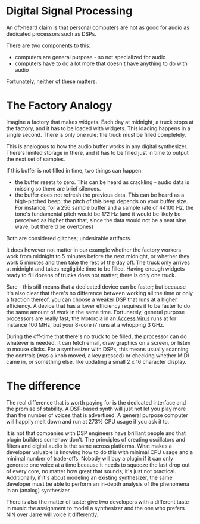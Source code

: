 # Digital Signal Processing

An oft-heard claim is that personal computers are not as good for audio as dedicated processors such as DSPs.

There are two components to this:

- computers are general purpose - so not specialized for audio
- computers have to do a lot more that doesn't have anything to do with audio

Fortunately, neither of these matters.

# The Factory Analogy

Imagine a factory that makes widgets. Each day at midnight, a truck stops at the factory, and it has to be loaded with widgets. This loading happens in a single second. There is only one rule: the truck must be filled completely.

This is analogous to how the audio buffer works in any digital synthesizer. There's limited storage in there, and it has to be filled just in time to output the next set of samples.

If this buffer is not filled in time, two things can happen:

- the buffer resets to zero. This can be heard as crackling - audio data is missing so there are brief silences.
- the buffer does not refresh the previous data. This can be heard as a high-pitched beep; the pitch of this beep depends on your buffer size. For instance, for a 256 sample buffer and a sample rate of 44100 Hz, the tone's fundamental pitch would be 172 Hz
(and it would be likely be perceived as higher than that, since the data would not be a neat sine wave, but there'd be overtones)

Both are considered glitches; undesirable artifacts.

It does however not matter in our example whether the factory workers work from midnight to 5 minutes before the next midnight, or whether they work 5 minutes and then take the rest of the day off. The truck only arrives at midnight and takes negligible time to be filled.
Having enough widgets ready to fill dozens of trucks does not matter; there is only one truck.

Sure - this still means that a dedicated device can be faster; but because it's also clear that there's no difference between working all the time or only a fraction thereof, you can choose a weaker DSP that runs at a higher efficiency. 
A device that has a lower efficiency requires it to be faster to do the same amount of work in the same time. Fortunately, general purpose processors are really fast; the Motorola in an [Access Virus](https://dsp56300.wordpress.com/virus-c-technical-information/) runs at for instance 100 MHz, 
but your 8-core i7 runs at a whopping 3 GHz.

During the off-time that there's no truck to be filled, the processor can do whatever is needed. It can fetch email, draw graphics on a screen, or listen to mouse clicks. For a synthesizer with DSPs, this means usually scanning the controls (was a knob moved, a key pressed) or checking whether MIDI came in,
or something else, like updating a small 2 x 16 character display.

# The difference

The real difference that is worth paying for is the dedicated interface and the promise of stability. A DSP-based synth will just not let you play more than the number of voices that is advertised. A general purpose computer will happily melt down and run at 273% CPU usage if you ask it to.

It is not that companies with DSP engineers have brilliant people and that plugin builders somehow don't. The principles of creating oscillators and filters and digital audio is the same across platforms. 
What makes a developer valuable is knowing how to do this with minimal CPU usage and a minimal number of trade-offs. Nobody will buy a plugin if it can only generate one voice at a time because it needs to squeeze the last drop out of every core, no matter how great that sounds; it's just not practical.
Additionally, if it's about modeling an existing synthesizer, the same developer must be able to perform an in-depth analysis of the phenomena in an (analog) synthesizer.

There is also the matter of taste; give two developers with a different taste in music the assignment to model a synthesizer and the one who prefers NIN over Jarre will voice it differently.
